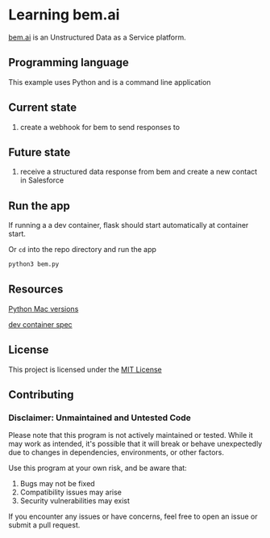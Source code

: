 # Learning bem.ai 

[bem.ai](https://bem.ai) is an Unstructured Data as a Service platform.

## Programming language

This example uses Python and is a command line application

## Current state
1. create a webhook for bem to send responses to

## Future state
1. receive a structured data response from bem and create a new contact in Salesforce

## Run the app

If running a a dev container, flask should start automatically at container start.

Or `cd` into the repo directory and run the app

```sh
python3 bem.py
```

## Resources

[Python Mac versions](https://www.python.org/downloads/macos/)

[dev container spec](https://containers.dev/implementors/json_reference/)

## License

This project is licensed under the [MIT License](LICENSE)

## Contributing

### Disclaimer: Unmaintained and Untested Code

Please note that this program is not actively maintained or tested. While it may work as intended, it's possible that it will break or behave unexpectedly due to changes in dependencies, environments, or other factors.

Use this program at your own risk, and be aware that:
1. Bugs may not be fixed
1. Compatibility issues may arise
1. Security vulnerabilities may exist

If you encounter any issues or have concerns, feel free to open an issue or submit a pull request.